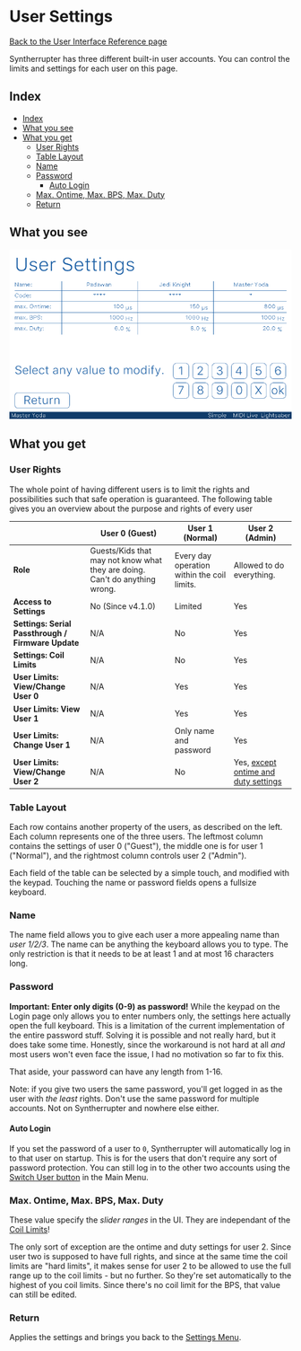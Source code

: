 # User Settings

[Back to the User Interface Reference page](README.md#readme)

Syntherrupter has three different built-in user accounts. You can control the limits and settings for each user on this page. 

## Index
* [Index](#index)
* [What you see](#what-you-see)
* [What you get](#what-you-get)
	* [User Rights](#user-rights)
	* [Table Layout](#table-layout)
	* [Name](#name)
	* [Password](#password)
		* [Auto Login](#auto-login)
	* [Max. Ontime, Max. BPS, Max. Duty](#max-ontime-max-bps-max-duty)
	* [Return](#return)

## What you see

![User Settings](/Documentation/Pictures/UI/Users.png)

## What you get

### User Rights

The whole point of having different users is to limit the rights and possibilities such that safe operation is guaranteed. The following table gives you an overview about the purpose and rights of every user

|  | **User 0 (Guest)** | **User 1 (Normal)** | **User 2 (Admin)** |
|---|---|---|---|
| **Role** | Guests/Kids that may not know what they are doing. Can't do anything wrong. | Every day operation within the coil limits.  | Allowed to do everything.  |
| **Access to Settings** | No (Since v4.1.0) | Limited | Yes |
| **Settings: Serial Passthrough / Firmware Update** | N/A  | No | Yes |
| **Settings: Coil Limits** | N/A | No | Yes |
| **User Limits: View/Change User 0** | N/A | Yes | Yes |
| **User Limits: View User 1** | N/A | Yes | Yes |
| **User Limits: Change User 1** | N/A | Only name and password | Yes |
| **User Limits: View/Change User 2** | N/A | No | Yes, [except ontime and duty settings](#max-ontime-max-bps-max-duty) |


### Table Layout

Each row contains another property of the users, as described on the left. Each column represents one of the three users. The leftmost column contains the settings of user 0 ("Guest"), the middle one is for user 1 ("Normal"), and the rightmost column controls user 2 ("Admin").

Each field of the table can be selected by a simple touch, and modified with the keypad. Touching the name or password fields opens a fullsize keyboard. 

### Name

The name field allows you to give each user a more appealing name than *user 1/2/3*. The name can be anything the keyboard allows you to type. The only restriction is that it needs to be at least 1 and at most 16 characters long.

### Password  

**Important: Enter only digits (0-9) as password!** While the keypad on the Login page only allows you to enter numbers only, the settings here actually open the full keyboard. This is a limitation of the current implementation of the entire password stuff. Solving it is possible and not really hard, but it does take some time. Honestly, since the workaround is not hard at all *and* most users won't even face the issue, I had no motivation so far to fix this. 

That aside, your password can have any length from 1-16. 

Note: if you give two users the same password, you'll get logged in as the user with *the least* rights. Don't use the same password for multiple accounts. Not on Syntherrupter and nowhere else either.

#### Auto Login

If you set the password of a user to `0`, Syntherrupter will automatically log in to that user on startup. This is for the users that don't require any sort of password protection. You can still log in to the other two accounts using the [Switch User button](Menu.md#switch-user) in the Main Menu.

### Max. Ontime, Max. BPS, Max. Duty

These value specify the *slider ranges* in the UI. They are independant of the [Coil Limits](Coil%20Limits.md#readme)! 

The only sort of exception are the ontime and duty settings for user 2. Since user two is supposed to have full rights, and since at the same time the coil limits are "hard limits", it makes sense for user 2 to be allowed to use the full range up to the coil limits - but no further. So they're set automatically to the highest of you coil limits. Since there's no coil limit for the BPS, that value can still be edited. 

### Return

Applies the settings and brings you back to the [Settings Menu](Settings.md#readme).
